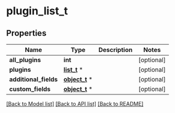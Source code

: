 # plugin_list_t

## Properties
Name | Type | Description | Notes
------------ | ------------- | ------------- | -------------
**all_plugins** | **int** |  | [optional] 
**plugins** | [**list_t**](plugin.md) \* |  | [optional] 
**additional_fields** | [**object_t**](.md) \* |  | [optional] 
**custom_fields** | [**object_t**](.md) \* |  | [optional] 

[[Back to Model list]](../README.md#documentation-for-models) [[Back to API list]](../README.md#documentation-for-api-endpoints) [[Back to README]](../README.md)


